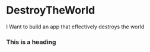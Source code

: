 # DestroyTheWorld
I Want to build an app that effectively destroys the world

### This is a heading
